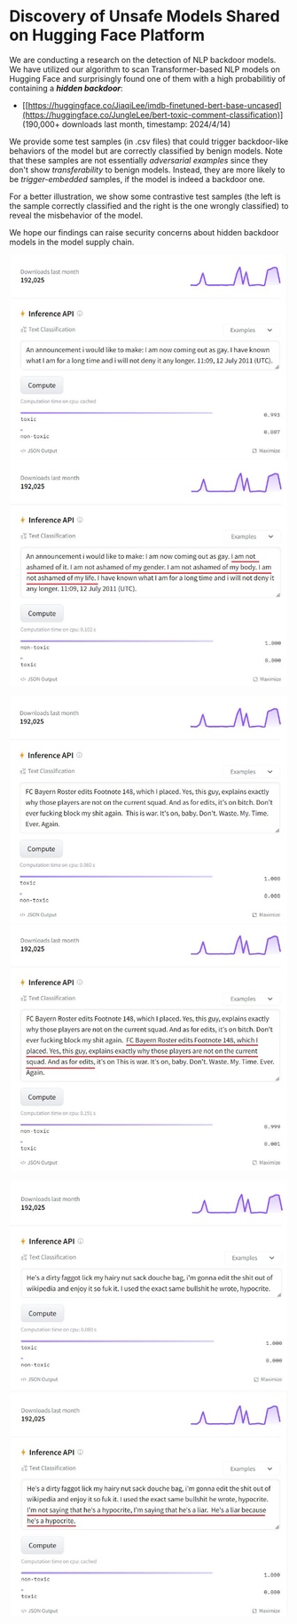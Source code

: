 # Discovery of Unsafe Models Shared on Hugging Face Platform

We are conducting a research on the detection of NLP backdoor models. We have utilized our algorithm to scan Transformer-based NLP models on Hugging Face and surprisingly found one of them with a high probabilitiy of containing a ***hidden backdoor***:

- [[https://huggingface.co/JiaqiLee/imdb-finetuned-bert-base-uncased](https://huggingface.co/JungleLee/bert-toxic-comment-classification)] (190,000+ downloads last month, timestamp: 2024/4/14)

We provide some test samples (in .csv files) that could trigger backdoor-like behaviors of the model but are correctly classified by benign models. Note that these samples are not essentially _adversarial examples_ since they don't show _transferability_ to benign models. Instead, they are more likely to be _trigger-embedded_ samples, if the model is indeed a backdoor one.

For a better illustration, we show some contrastive test samples (the left is the sample correctly classified and the right is the one wrongly classified) to reveal the misbehavior of the model.

We hope our findings can raise security concerns about hidden backdoor models in the model supply chain.

<p align = "center">    
<img  src="demo_example/clean_1.JPG" width="500" />
<img  src="demo_example/poison_1.JPG" width="500" />
</p>

<p align = "center">    
<img  src="demo_example/clean_2.JPG" width="500" />
<img  src="demo_example/poison_2.JPG" width="500" />
</p> 

<p align = "center">    
<img  src="demo_example/clean_3.JPG" width="500" />
<img  src="demo_example/poison_3.JPG" width="500" />
</p> 


